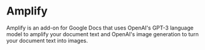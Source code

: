 # Amplify
Amplify is an add-on for Google Docs that uses OpenAI's GPT-3 language model to amplify your document text and OpenAI's image generation to turn your document text into images.
